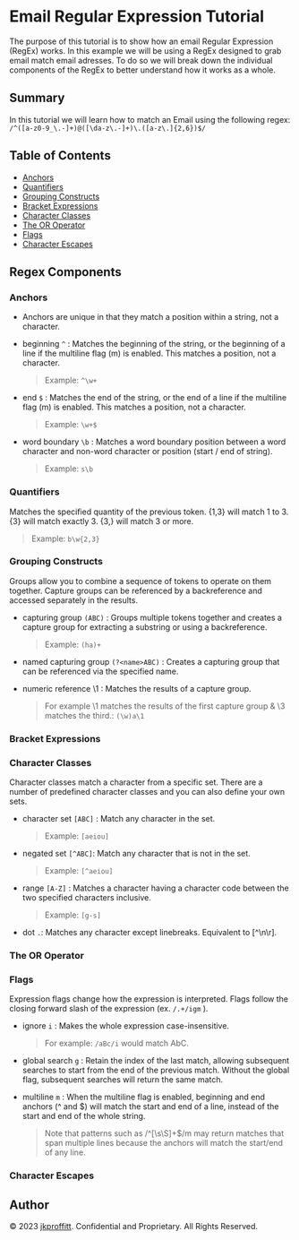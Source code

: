 # Email Regular Expression Tutorial

The purpose of this tutorial is to show how an email Regular Expression (RegEx) works. In this example we will be using a RegEx designed to grab email match email adresses. To do so we will break down the individual components of the RegEx to better understand how it works as a whole.

## Summary

In this tutorial we will learn how to match an Email using the following regex: `/^([a-z0-9_\.-]+)@([\da-z\.-]+)\.([a-z\.]{2,6})$/`

## Table of Contents

-   [Anchors](#anchors)
-   [Quantifiers](#quantifiers)
-   [Grouping Constructs](#grouping-constructs)
-   [Bracket Expressions](#bracket-expressions)
-   [Character Classes](#character-classes)
-   [The OR Operator](#the-or-operator)
-   [Flags](#flags)
-   [Character Escapes](#character-escapes)

## Regex Components

### Anchors

-   Anchors are unique in that they match a position within a string, not a character.

-   beginning `^` : Matches the beginning of the string, or the beginning of a line if the multiline flag (m) is enabled. This matches a position, not a character.

    > Example: `^\w+`

-   end `$` : Matches the end of the string, or the end of a line if the multiline flag (m) is enabled. This matches a position, not a character.

    > Example: `\w+$`

-   word boundary `\b` : Matches a word boundary position between a word character and non-word character or position (start / end of string).
    > Example: `s\b`

### Quantifiers

Matches the specified quantity of the previous token. {1,3} will match 1 to 3. {3} will match exactly 3. {3,} will match 3 or more.

> Example: `b\w{2,3}`

### Grouping Constructs

Groups allow you to combine a sequence of tokens to operate on them together. Capture groups can be referenced by a backreference and accessed separately in the results.

-   capturing group `(ABC)` : Groups multiple tokens together and creates a capture group for extracting a substring or using a backreference.

    > Example: `(ha)+`

-   named capturing group `(?<name>ABC)` : Creates a capturing group that can be referenced via the specified name.

-   numeric reference \1 : Matches the results of a capture group.
    > For example \1 matches the results of the first capture group & \3 matches the third.: `(\w)a\1`

### Bracket Expressions

### Character Classes

Character classes match a character from a specific set. There are a number of predefined character classes and you can also define your own sets.

-   character set `[ABC]` : Match any character in the set.

    > Example: `[aeiou]`

-   negated set `[^ABC]`: Match any character that is not in the set.

    > Example: `[^aeiou]`

-   range `[A-Z]` : Matches a character having a character code between the two specified characters inclusive.

    > Example: `[g-s]`

-   dot `.`: Matches any character except linebreaks. Equivalent to [^\n\r].

### The OR Operator

### Flags

Expression flags change how the expression is interpreted. Flags follow the closing forward slash of the expression (ex. `/.+/igm` ).

-   ignore `i` : Makes the whole expression case-insensitive.

    > For example: `/aBc/i` would match AbC.

-   global search `g` : Retain the index of the last match, allowing subsequent searches to start from the end of the previous match. Without the global flag, subsequent searches will return the same match.

-   multiline `m` : When the multiline flag is enabled, beginning and end anchors (^ and $) will match the start and end of a line, instead of the start and end of the whole string.
    > Note that patterns such as /^[\s\S]+$/m may return matches that span multiple lines because the anchors will match the start/end of any line.

### Character Escapes

## Author

© 2023 [jkproffitt](https://github.com/jkproffitt/regex-tutorial). Confidential and Proprietary. All Rights Reserved.
